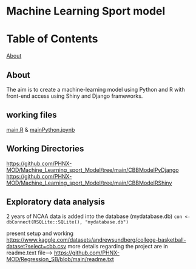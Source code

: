 # Machine Learning Sport model

# Table of Contents
[About](#About)

## About
The aim is to create a machine-learning model using Python and R with front-end access using Shiny and Django frameworks. 

## working files
[main.R](https://github.com/PHNX-MOD/Machine_Learning_sport_Model/blob/main/main.R) & [mainPython.ipynb](https://github.com/PHNX-MOD/Machine_Learning_sport_Model/blob/main/mainPython.ipynb)

## Working Directories 
https://github.com/PHNX-MOD/Machine_Learning_sport_Model/tree/main/CBBModelPyDjango
https://github.com/PHNX-MOD/Machine_Learning_sport_Model/tree/main/CBBModelRShiny

## Exploratory data analysis
 2 years of NCAA data is added into the database (mydatabase.db)
 ```con <- dbConnect(RSQLite::SQLite(), "mydatabase.db")```




present setup and working https://www.kaggle.com/datasets/andrewsundberg/college-basketball-dataset?select=cbb.csv
more details regarding the project are in readme.text file-->  https://github.com/PHNX-MOD/Regression_SB/blob/main/readme.txt
